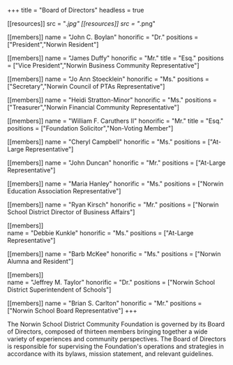 +++
title = "Board of Directors"
headless = true

[[resources]]
  src  = "*.jpg"
[[resources]]
  src  = "*.png"
  
[[members]]
  name      = "John C. Boylan"
  honorific = "Dr."
  positions = ["President","Norwin Resident"]

[[members]]
  name      = "James Duffy"
  honorific = "Mr."
  title     = "Esq."
  positions = ["Vice President","Norwin Business Community Representative"]
  
[[members]]
  name      = "Jo Ann Stoecklein"
  honorific = "Ms."
  positions = ["Secretary","Norwin Council of PTAs Representative"]

[[members]]
  name      = "Heidi Stratton-Minor"
  honorific = "Ms."
  positions = ["Treasurer","Norwin Financial Community Representative"]
  
[[members]]
  name      = "William F. Caruthers II"
  honorific = "Mr."
  title     = "Esq."
  positions = ["Foundation Solicitor","Non-Voting Member"]

[[members]]
  name      = "Cheryl Campbell"
  honorific = "Ms."
  positions = ["At-Large Representative"]
  
[[members]]
  name      = "John Duncan"
  honorific = "Mr."
  positions = ["At-Large Representative"]
  
[[members]]
  name      = "Maria Hanley"
  honorific = "Ms."
  positions = ["Norwin Education Association Representative"]

[[members]]
  name      = "Ryan Kirsch"
  honorific = "Mr."
  positions = ["Norwin School District Director of Business Affairs"]

[[members]]  
  name      = "Debbie Kunkle"
  honorific = "Ms."
  positions = ["At-Large Representative"]

[[members]]
  name      = "Barb McKee"
  honorific = "Ms."
  positions = ["Norwin Alumna and Resident"]
  
[[members]]  
  name      = "Jeffrey M. Taylor"
  honorific = "Dr."
  positions = ["Norwin School District Superintendent of Schools"]
  
[[members]]
  name      = "Brian S. Carlton"
  honorific = "Mr."
  positions = ["Norwin School Board Representative"]
+++

The Norwin School District Community Foundation is governed by its Board of Directors, composed of thirteen members bringing together a wide variety of experiences and community perspectives. The Board of Directors is responsible for supervising the Foundation's operations and strategies in accordance with its bylaws, mission statement, and relevant guidelines. 
